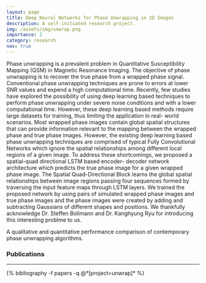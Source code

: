 ```yaml
---
layout: page
title: Deep Neural Networks for Phase Unwrapping in 2D Images
description: A self-initiated research project.
img: /assets/img/unwrap.png
importance: 2
category: research
nav: true
---
```

Phase unwrapping is a prevalent problem in Quantitative Susceptibility Mapping (QSM) in Magnetic Resonance Imaging. The objective of phase unwrapping is to recover the true phase from a wrapped phase signal. Conventional phase unwrapping techniques are prone to errors at lower SNR values and expend a high computational time. Recently, few studies have explored the possibility of using deep learning based techniques to perform phase unwrapping under severe noise conditions and with a lower computational time. However, these deep learning based methods require large datasets for training, thus limiting the application in real- world scenarios. Most wrapped phase images contain global spatial structures that can provide information relevant to the mapping between the wrapped phase and true phase images. However, the existing deep learning based phase unwrapping techniques are comprised of typical Fully Convolutional Networks which ignore the spatial relationships among different local regions of a given image. To address these shortcomings, we proposed a spatial-quad directional LSTM based encoder- decoder network architecture which predicts the true phase image for a given wrapped phase image. The Spatial Quad-Directional Block learns the global spatial relationships between image regions passing four sequences formed by traversing the input feature maps through LSTM layers. We trained the proposed network by using pairs of simulated wrapped phase images and true phase images and the phase images were created by adding and subtracting Gaussians of different shapes and positions. We thankfully acknowledge Dr. Steffen Bollmann and Dr. Kanghyung Ryu for introducing this interesting problme to us.

<div class="row">
    <div class="col-sm mt-3 mt-md-0">
        <img class="img-fluid rounded z-depth-1" src="{{ '/assets/img/unwrap.png' | relative_url }}" alt="" title="example image"/>
    </div>
</div>
<div class="caption">
    A qualitative and quantitative performance comparison of contemporary phase unwrapping algorithms.
</div>

### Publications
-----------------

<div class="publications">
  {% bibliography -f papers -q @*[project=unwrap]* %}
</div>